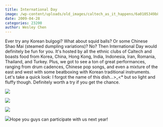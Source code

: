 ```yaml
---
title: International Day
image: /wp-content/uploads/old_images/caltech_as_it_happens/6a0105349b8251970b01156f64ddc0970c.jpg
date: 2009-04-28
categories: 23200
author: Wesley Chen
---
```


Ever try any Korean bulgogi? What about squid balls? Or some Chinese Shao Mai (steamed dumpling variations)? 
No?
Then International Day would definitely be fun for you. It's hosted by all the ethnic clubs of Caltech and boasts food from Korea, China, Hong Kong, India, Indonesia, Iran, Romania, Thailand, and Turkey. 
Plus, we got to see a ton of great performances, ranging from drum cadences, Chinese pop songs, and even a mixture of the east and west with some beatboxing with Korean traditional instruments. 
Let's take a quick look:
I forgot the name of this dish...&gt;_&lt;* but so light and fluffy though. Definitely worth a try if you get the chance.


![](/old_images/6a0105349b8251970b0115705b0b81970b-800wi.jpg)

![](/old_images/caltech_as_it_happens/6a0105349b8251970b0115705b0be7970b.jpg)

![](/old_images/caltech_as_it_happens/6a0105349b8251970b01156f64df3d970c.jpg)

![](/old_images/caltech_as_it_happens/6a0105349b8251970b0115705b0d40970b.jpg)Hope you guys can participate with us next year!
